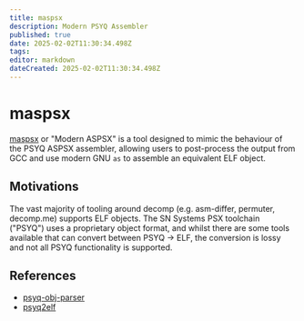 ```yaml
---
title: maspsx
description: Modern PSYQ Assembler
published: true
date: 2025-02-02T11:30:34.498Z
tags: 
editor: markdown
dateCreated: 2025-02-02T11:30:34.498Z
---
```


# maspsx

[maspsx](https://github.com/mkst/maspsx) or "Modern ASPSX" is a tool designed to mimic the behaviour of the PSYQ ASPSX assembler, allowing users to post-process the output from GCC and use modern GNU `as` to assemble an equivalent ELF object.


## Motivations

The vast majority of tooling around decomp (e.g. asm-differ, permuter, decomp.me) supports ELF objects. The SN Systems PSX toolchain ("PSYQ") uses a proprietary object format, and whilst there are some tools available that can convert between PSYQ -> ELF, the conversion is lossy and not all PSYQ functionality is supported.


## References

 - [psyq-obj-parser](https://github.com/grumpycoders/pcsx-redux/tree/main/tools/psyq-obj-parser)
 - [psyq2elf](https://gitlab.com/jype/psyq2elf)